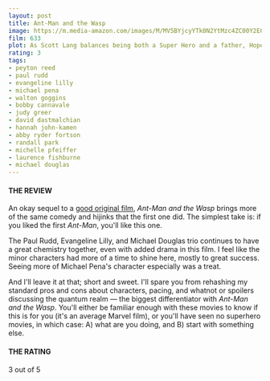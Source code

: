 ```yaml
---
layout: post
title: Ant-Man and the Wasp
image: https://m.media-amazon.com/images/M/MV5BYjcyYTk0N2YtMzc4ZC00Y2E0LWFkNDgtNjE1MzZmMGE1YjY1XkEyXkFqcGdeQXVyMTMxODk2OTU@._V1_UX182_CR0,0,182,268_AL_.jpg
film: 633
plot: As Scott Lang balances being both a Super Hero and a father, Hope van Dyne and Dr. Hank Pym present an urgent new mission that finds the Ant-Man fighting alongside The Wasp to uncover secrets from their past.
rating: 3
tags:
- peyton reed
- paul rudd
- evangeline lilly
- michael pena
- walton goggins
- bobby cannavale
- judy greer
- david dastmalchian
- hannah john-kamen
- abby ryder fortson
- randall park
- michelle pfeiffer
- laurence fishburne
- michael douglas
---
```


#### THE REVIEW
An okay sequel to a [good original film][1], *Ant-Man and the Wasp* brings more of the same comedy and hijinks that the first one did. The simplest take is: if you liked the first *Ant-Man*, you'll like this one.

The Paul Rudd, Evangeline Lilly, and Michael Douglas trio continues to have a great chemistry together, even with added drama in this film. I feel like the minor characters had more of a time to shine here, mostly to great success. Seeing more of Michael Pena's character especially was a treat.

And I'll leave it at that; short and sweet. I'll spare you from rehashing my standard pros and cons about characters, pacing, and whatnot or spoilers discussing the quantum realm &mdash; the biggest differentiator with *Ant-Man and the Wasp*. You'll either be familiar enough with these movies to know if this is for you (it's an average Marvel film), or you'll have seen no superhero movies, in which case: A) what are you doing, and B) start with something else.

#### THE RATING
3 out of 5

[1]: https://letterboxd.com/reelmatt/film/ant-man/